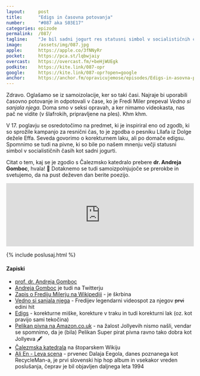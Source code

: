 ```yaml
---
layout: 	post
title:  	"Edigs in časovna potovanja"
number: 	"#087 aka S03E17"
categories:	epizode
permalink:	/087/
tagline: 	"Je bil sadni jogurt res statusni simbol v socialističnih časih, ali so bile to pivne in korekturna tekočina Edigs?"
image:		/assets/img/087.jpg
apple:		https://apple.co/3fNNyRr
pocket:		https://pca.st/lqbwjaiy
overcast:	https://overcast.fm/+beHjWUEgk
podkite:	https://kite.link/087-opr
google:		https://kite.link/087-opr?open=google
anchor:		https://anchor.fm/opravicujemose/episodes/Edigs-in-asovna-potovanja-e1dbgtf
---
```


Zdravo. Oglašamo se iz samoizolacije, ker so taki časi. Najraje bi uporabili časovno potovanje in odpotovali v čase, ko je Fredi Miler prepeval _Vedno si sanjala njega_. Doma smo v seksi opravah, a ker nimamo videokasta, nas pač ne vidite (v šlafrokih, pripravljene na ples). Khm khm. 

V 17. poglavju se osredotočimo na predmet, ki je inspiriral eno od zgodb, ki so sprožile kampanjo za resnični čas, to je zgodba o pesniku Lllafa iz Dolge dežele Effa. Seveda govorimo o korekturnem laku, ali po domače edigsu. Spomnimo se tudi na pivne, ki so bile po našem mnenju večji statusni simbol v socialističnih časih kot sadni jogurti. 

Citat o tem, kaj se je zgodio s Čalezmsko katedralo prebere **dr. Andreja Gomboc**, hvala! 🙏 Dotaknemo se tudi samoizpolnjujoče se prerokbe in svetujemo, da na pust deževen dan berite poezijo. 

<iframe src="https://www.listennotes.com/podcasts/opravičujemo-se-za/edigs-in-časovna-potovanja-yALZFigpt3x/embed/" height="170px" width="100%" style="width: 1px; min-width: 100%;" loading="lazy" frameborder="0" scrolling="no"></iframe>

{% include poslusaj.html %}

#### Zapiski

- [prof. dr. Andreja Gomboc](https://www.ung.si/sl/imenik/8345/andreja-gomboc/) 
- [Andreja Gomboc](https://twitter.com/andrejagomboc) je tudi na Twitterju
- [Zapis o Frediju Milerju na Wikipediji](https://sl.wikipedia.org/wiki/Fredi_Miler) - je škrbina
- [Vedno si sanjala njega](https://www.youtube.com/watch?v=5xUdGwh0pyA) - Fredijev legendarni videospot za njegov ~~prvi~~ edini hit
- [Edigs](https://www.marker.si/edigs) - korekturne miške, korekture v traku in tudi korekturni lak (oz. kot pravijo sami tekočina)
- [Pelikan pivna na Amazon.co.uk](https://amzn.to/3fP9OKL) - na žalost Jollyevih nismo našli, vendar se spomnimo, da je (bila) Pelikan Super pirat pivna ravno tako dobra kot Jollyeva 🖋
- [Čalezmska katedrala](https://hitchhikers.fandom.com/wiki/Cathedral_of_Chalesm) na štoparskem Wikiju
- [Ali En - Leva scena](https://sl.wikipedia.org/wiki/Leva_scena) - prvenec Dalaja Eegola, danes poznanega kot RecycleMan-a, je prvi slovenski hip hop album in vsekakor vreden poslušanja, čeprav je bil objavljen daljnega leta 1994 